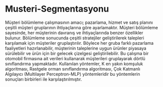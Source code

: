 # Musteri-Segmentasyonu
Müşteri bölümleme çalışmasının amacı; pazarlama, hizmet ve satış planını çeşitli müşteri gruplarının ihtiyaçlarına göre ayarlamaktır.
Müşteri bölümleme sayesinde, her müşterinin davranış ve ihtiyaçlarında benzer özellikler bulunur. 
Bölümleme sonucunda çeşitli stratejiler geliştirilerek talepleri karşılamak için müşteriler gruplaştırılır. 
Böylece her gruba farklı pazarlama faaliyetleri hazırlanabilir, müşterinin taleplerine uygun ürünler piyasaya sürülebilir ve ürün için bir gelecek çizelgesi geliştirilebilir. 
Bu çalışma bir otomobil firmasına ait verileri kullanarak müşterileri gruplayarak dörtlü sınıflandırma yapmaktadır. 
Kullanılan yöntemler, K en yakın komşuluk algoritması, Rastgele orman sınıflandırma algoritması, Çok Katmanlı Algılayıcı (Multilayer Perceptron-MLP) yöntemleridir 
bu yöntemlerin sonuçları birbirleri ile karşılaştırılmıştır.
